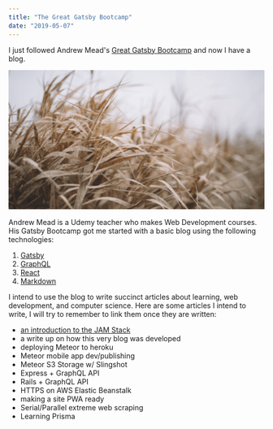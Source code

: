```yaml
---
title: "The Great Gatsby Bootcamp"
date: "2019-05-07"
---
```


I just followed Andrew Mead's [Great Gatsby Bootcamp](https://www.youtube.com/watch?v=8t0vNu2fCCM) and now I have a blog.

![Grass](./grass.png)

Andrew Mead is a Udemy teacher who makes Web Development courses. His Gatsby Bootcamp got me started with a basic blog using the following technologies:

1. [Gatsby](https://gatsbyjs.org)
2. [GraphQL](https://graphql.org)
3. [React](https://reactjs.org)
4. [Markdown](https://en.wikipedia.org/wiki/Markdown)

I intend to use the blog to write succinct articles about learning, web development, and computer science. Here are some articles I intend to write, I will try to remember to link them once they are written:

- [an introduction to the JAM Stack](/blog/jamstack)
- a write up on how this very blog was developed
- deploying Meteor to heroku
- Meteor mobile app dev/publishing
- Meteor S3 Storage w/ Slingshot
- Express + GraphQL API
- Rails + GraphQL API
- HTTPS on AWS Elastic Beanstalk
- making a site PWA ready
- Serial/Parallel extreme web scraping
- Learning Prisma
